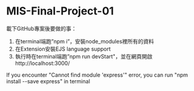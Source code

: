 # MIS-Final-Project-01
載下GitHub專案後要做的事：
1. 在terminal端跑”npm i”，安裝node_modules裡所有的資料
2. 在Extension安裝EJS language support
3. 執行時在terminal端跑”npm run devStart"，並在網頁開啟http://localhost:3000/ 

If you encounter "Cannot find module 'express'" error, you can run "npm install --save express" in terminal
